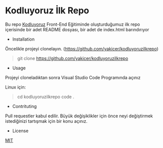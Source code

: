 # Kodluyoruz İlk Repo

Bu repo [Kodluyoruz](https://kodluyoruz.org/tr/kodluyoruz/) Front-End Eğitiminde oluşturduğumuz ilk repo içerisinde bir adet README dosyası, bir adet de index.html barındırıyor

- Installation

Öncelikle projeyi clonelayın. (https://github.com/yakicer/kodluyoruzilkrepo)

> git clone https://github.com/yakicer/kodluyoruzilkrepo

- Usage

Projeyi cloneladıktan sonra Visual Studio Code Programında açınız

Linux için:

> cd kodluyoruzilkrepo
> code .

- Contrituting

Pull requestler kabul edilir. Büyük değişiklikler için önce neyi değiştirmek istediğinizi tartışmak için bir konu açınız.

- License

[MIT](https://choosealicense.com/licenses/mit/)